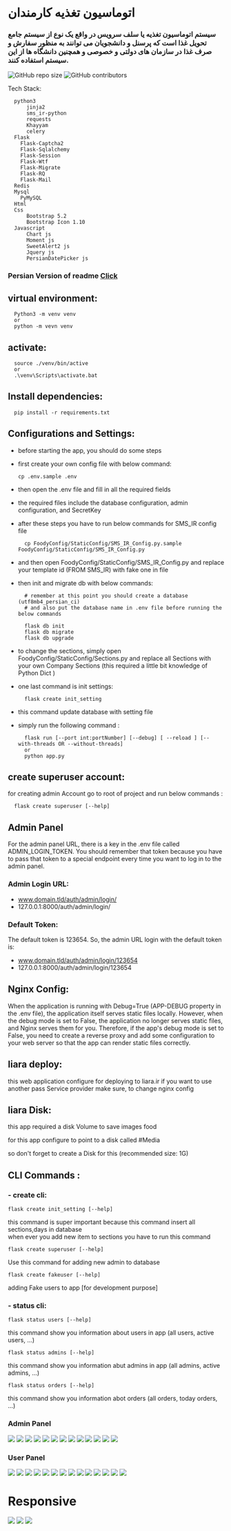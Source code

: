 
# اتوماسیون تغذیه کارمندان
### سیستم اتوماسیون تغذیه یا سلف سرویس در واقع یک نوع از سیستم جامع تحویل غذا است که پرسنل و دانشجویان می توانند به منظور سفارش و صرف غذا در سازمان های دولتی و خصوصی و همچنین دانشگاه ها از این سیستم استفاده کنند.


  
  <img alt="GitHub repo size" src="https://img.shields.io/github/repo-size/alisharify7/Food-Ordering-App">
  
  
  <img alt="GitHub contributors" src="https://img.shields.io/github/contributors/alisharify7/Food-Ordering-App">
  <img alt="" src="docs/database.png">
  

Tech Stack:
      
      python3
          jinja2
          sms_ir-python
          requests
          Khayyam
          celery
      Flask
        Flask-Captcha2
        Flask-Sqlalchemy
        Flask-Session
        Flask-Wtf
        Flask-Migrate
        Flask-RQ
        Flask-Mail
      Redis 
      Mysql
        PyMySQL
      Html
      Css
          Bootstrap 5.2
          Bootstrap Icon 1.10
      Javascript
          Chart js
          Moment js
          SweetAlert2 js
          Jquery js
          PersianDatePicker js
          
        


### Persian Version of readme <a href="./docs/HELP-FA.md">Click</a>
## virtual environment:

      Python3 -m venv venv
      or 
      python -m vevn venv


## activate:

      source ./venv/bin/active
      or
      .\venv\Scripts\activate.bat

## Install dependencies:

      pip install -r requirements.txt
      



## Configurations and Settings:
- before starting the app, you should do some steps
- first create your own config file with below command:
 
      cp .env.sample .env
- then open the .env file and fill in all the required fields 
- the required files include the database configuration, admin configuration, and SecretKey


- after these steps you have to run below commands for SMS_IR config file

        cp FoodyConfig/StaticConfig/SMS_IR_Config.py.sample FoodyConfig/StaticConfig/SMS_IR_Config.py
- and then open FoodyConfig/StaticConfig/SMS_IR_Config.py and replace your template id (FROM SMS_IR) with fake one in file


- then init and migrate db with below commands:
        
        # remember at this point you should create a database (utf8mb4_persian_ci)
        # and also put the database name in .env file before running the below commands
          
        flask db init
        flask db migrate
        flask db upgrade

- to change the sections, simply open FoodyConfig/StaticConfig/Sections.py and replace all Sections with your own Company Sections (this required a little bit knowledge of Python Dict )
- one last command is init settings:
      
        flask create init_setting
- this command update database with setting file

- simply run the following command :

        flask run [--port int:portNumber] [--debug] [ --reload ] [-- with-threads OR --without-threads]
        or 
        python app.py

## create superuser account:
for creating admin Account go to root of project and run below commands :
      
      flask create superuser [--help]


## Admin Panel
For the admin panel URL, there is a key in the .env file called ADMIN_LOGIN_TOKEN. You should remember that token because you have to pass that token to a special endpoint every time you want to log in to the admin panel.

### Admin Login URL:

- www.domain.tld/auth/admin/login/<token>
- 127.0.0.1:8000/auth/admin/login/<token>

### Default Token:
The default token is 123654. So, the admin URL login with the default token is:

- www.domain.tld/auth/admin/login/123654
- 127.0.0.1:8000/auth/admin/login/123654

## Nginx Config:
When the application is running with Debug=True (APP-DEBUG property in the .env file), the application itself serves static files locally. However, when the debug mode is set to False, the application no longer serves static files, and Nginx serves them for you. Therefore, if the app's debug mode is set to False, you need to create a reverse proxy and add some configuration to your web server so that the app can render static files correctly. 

## liara deploy:
this web application configure for deploying to liara.ir
if you want to use another pass Service provider make sure, to change nginx config

## liara Disk:
this app required a disk Volume to save images food 

for this app configure to point to a disk called #Media 

so don't forget to create a Disk for this (recommended size: 1G)



## CLI Commands :

### - create cli:
    flask create init_setting [--help]
this command is super important because this command insert all sections,days in database  
when ever you add new item to sections you have to run this command

    flask create superuser [--help]
Use this command for adding new admin to database

    flask create fakeuser [--help]
adding Fake users to app [for development purpose]

### - status cli:

    flask status users [--help]
this command show you information about users in app (all users, active users, ...)
  

    flask status admins [--help]

this command show you information abut admins in app (all admins, active admins, ...)


    flask status orders [--help]

this command show you information abot orders (all orders, today orders, ...)
    
    





### Admin Panel
<img src="./docs/demo/admin-login.png">
<img src="./docs/demo/admin-index.png">
<img src="./docs/demo/admin-index1.png">
<img src="./docs/demo/admin-all-users.png">
<img src="./docs/demo/admin-all-users-dropup.png">
<img src="./docs/demo/admin-all-foods.png">
<img src="./docs/demo/admin-add-food.png">
<img src="./docs/demo/ADMIN-TODAY-ORDER.png">
<img src="./docs/demo/admin-section.png">
<img src="./docs/demo/admin-sms-today-send.png">
<img src="./docs/demo/admin-send-sms-all.png">
<img src="./docs/demo/admin-sms-send.png">
<img src="./docs/demo/admin-setting.png">


### User Panel
<img src="./docs/demo/user-login.png">
<img src="./docs/demo/change-password.png">
<img src="./docs/demo/user-login-info.png">
<img src="./docs/demo/user-help-pdf.png">
<img src="./docs/demo/user-index.png">
<img src="./docs/demo/menu.png">
<img src="./docs/demo/order-food.png">
<img src="./docs/demo/order.png">
<img src="./docs/demo/history.png">
<img src="./docs/demo/history-cancel.png">
<img src="./docs/demo/cancel-order.png">
<img src="./docs/demo/history-index.png">
<img src="./docs/demo/history-index-options.png">
<img src="./docs/demo/user-panel.png">


# Responsive
<img src="./docs/demo/user-index-reponsive.png">
<img src="./docs/demo/order-responsive.png">
<img src="./docs/demo/order-responsive-1.png">


